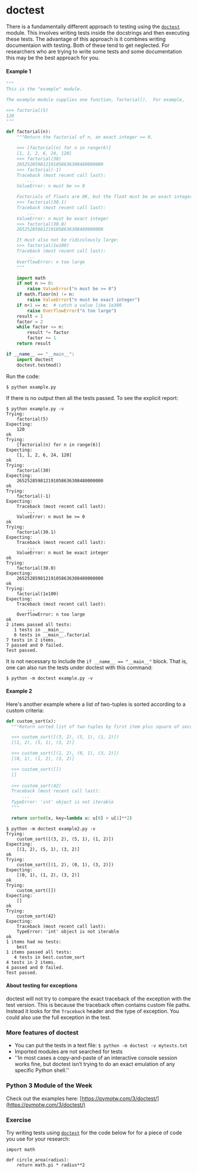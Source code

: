 # doctest

There is a fundamentally different approach to testing using the [`doctest`](https://docs.python.org/3/library/doctest.html) module. This
involves writing tests inside the docstrings and then executing these tests. The advantage of this approach is it combines writing
documentaion with testing. Both of these tend to get neglected. For researchers who are trying to write some tests and some documentation
this may be the best approach for you.

#### Example 1

```python
"""
This is the "example" module.

The example module supplies one function, factorial().  For example,

>>> factorial(5)
120
"""

def factorial(n):
    """Return the factorial of n, an exact integer >= 0.

    >>> [factorial(n) for n in range(6)]
    [1, 1, 2, 6, 24, 120]
    >>> factorial(30)
    265252859812191058636308480000000
    >>> factorial(-1)
    Traceback (most recent call last):
        ...
    ValueError: n must be >= 0

    Factorials of floats are OK, but the float must be an exact integer:
    >>> factorial(30.1)
    Traceback (most recent call last):
        ...
    ValueError: n must be exact integer
    >>> factorial(30.0)
    265252859812191058636308480000000

    It must also not be ridiculously large:
    >>> factorial(1e100)
    Traceback (most recent call last):
        ...
    OverflowError: n too large
    """

    import math
    if not n >= 0:
        raise ValueError("n must be >= 0")
    if math.floor(n) != n:
        raise ValueError("n must be exact integer")
    if n+1 == n:  # catch a value like 1e300
        raise OverflowError("n too large")
    result = 1
    factor = 2
    while factor <= n:
        result *= factor
        factor += 1
    return result

if __name__ == "__main__":
    import doctest
    doctest.testmod()
```

Run the code:

```
$ python example.py
```

If there is no output then all the tests passed. To see the explicit report:

```
$ python example.py -v
Trying:
    factorial(5)
Expecting:
    120
ok
Trying:
    [factorial(n) for n in range(6)]
Expecting:
    [1, 1, 2, 6, 24, 120]
ok
Trying:
    factorial(30)
Expecting:
    265252859812191058636308480000000
ok
Trying:
    factorial(-1)
Expecting:
    Traceback (most recent call last):
        ...
    ValueError: n must be >= 0
ok
Trying:
    factorial(30.1)
Expecting:
    Traceback (most recent call last):
        ...
    ValueError: n must be exact integer
ok
Trying:
    factorial(30.0)
Expecting:
    265252859812191058636308480000000
ok
Trying:
    factorial(1e100)
Expecting:
    Traceback (most recent call last):
        ...
    OverflowError: n too large
ok
2 items passed all tests:
   1 tests in __main__
   6 tests in __main__.factorial
7 tests in 2 items.
7 passed and 0 failed.
Test passed.
```

It is not necessary to include the `if __name__ == "__main__"` block. That is, one can also run the tests under doctest with this command:

```
$ python -m doctest example.py -v
```

#### Example 2

Here's another example where a list of two-tuples is sorted according to a custom criteria:

```python
def custom_sort(x):
  """Return sorted list of two-tuples by first item plus square of second item.

  >>> custom_sort([(3, 2), (5, 1), (1, 2)])
  [(1, 2), (5, 1), (3, 2)]

  >>> custom_sort([(1, 2), (0, 1), (3, 2)])
  [(0, 1), (1, 2), (3, 2)]

  >>> custom_sort([])
  []
  
  >>> custom_sort(42)
  Traceback (most recent call last):
      ...
  TypeError: 'int' object is not iterable
  """

  return sorted(x, key=lambda u: u[0] + u[1]**2)
```

```
$ python -m doctest example2.py -v
Trying:
    custom_sort([(3, 2), (5, 1), (1, 2)])
Expecting:
    [(1, 2), (5, 1), (3, 2)]
ok
Trying:
    custom_sort([(1, 2), (0, 1), (3, 2)])
Expecting:
    [(0, 1), (1, 2), (3, 2)]
ok
Trying:
    custom_sort([])
Expecting:
    []
ok
Trying:
    custom_sort(42)
Expecting:
    Traceback (most recent call last):
    TypeError: 'int' object is not iterable
ok
1 items had no tests:
    best
1 items passed all tests:
   4 tests in best.custom_sort
4 tests in 2 items.
4 passed and 0 failed.
Test passed.
```

#### About testing for exceptions

doctest will not try to compare the exact traceback of the exception with the test version. This is because the traceback often contains custom file paths. Instead it looks for the `Traceback` header and the type of exception. You could also use the full exception in the test.

### More features of doctest

+ You can put the tests in a text file: `$ python -m doctest -v mytests.txt`
+ Imported modules are not searched for tests
+ ''In most cases a copy-and-paste of an interactive console session works fine, but doctest isn’t trying to do an exact emulation of any specific Python shell.''

### Python 3 Module of the Week

Check out the examples here: [https://pymotw.com/3/doctest/](https://pymotw.com/3/doctest/)

### Exercise

Try writing tests using [`doctest`](https://docs.python.org/3/library/doctest.html) for the code below for for a piece of code you use for your research:

```
import math

def circle_area(radius):
    return math.pi * radius**2
```
